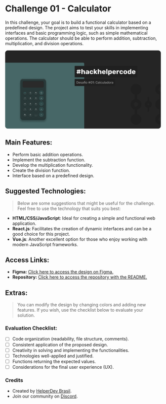 # Challenge 01 - Calculator

In this challenge, your goal is to build a functional calculator based on a predefined design. The project aims to test your skills in implementing interfaces and basic programming logic, such as simple mathematical operations. The calculator should be able to perform addition, subtraction, multiplication, and division operations.

<img src="cover.png" alt="Cover" />

## Main Features:
- Perform basic addition operations.
- Implement the subtraction function.
- Develop the multiplication functionality.
- Create the division function.
- Interface based on a predefined design.

## Suggested Technologies:
> Below are some suggestions that might be useful for the challenge. Feel free to use the technology that suits you best:
- **HTML/CSS/JavaScript**: Ideal for creating a simple and functional web application.
- **React.js**: Facilitates the creation of dynamic interfaces and can be a good choice for this project.
- **Vue.js**: Another excellent option for those who enjoy working with modern JavaScript frameworks.

## Access Links:
- **Figma:** [Click here to access the design on Figma.](https://www.figma.com/community/file/1205585056640229128/hackhelpercode-desafio-1)
- **Repository:** [Click here to access the repository with the README.](https://github.com/helperdevchallenges/calculator.git)

## Extras:
> You can modify the design by changing colors and adding new features. If you wish, use the checklist below to evaluate your solution.
### Evaluation Checklist:
- [ ] Code organization (readability, file structure, comments).
- [ ] Consistent application of the proposed design.
- [ ] Creativity in solving and implementing the functionalities.
- [ ] Technologies well-applied and justified.
- [ ] Functions returning the expected values.
- [ ] Considerations for the final user experience (UX).

### Credits
- Created by [HelperDev Brasil](https://www.helperdev.com.br/).
- Join our community on [Discord](https://discord.gg/8QHmVYWjgc).